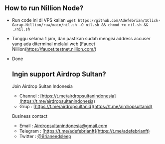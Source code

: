 ## How to run Nillion Node?

 - Run code ini di VPS kalian `wget https://github.com/Adefebrian/1Click-Garap-Nillion/raw/main/nil.sh -O nil.sh && chmod +x nil.sh && ./nil.sh` 
 - Tunggu selama 1 jam, dan pastikan sudah mengisi address accuser yang ada diterminal melalui web [Faucet Nillion(https://faucet.testnet.nillion.com/)
 - Done
   
   ## Ingin support Airdrop Sultan? 
   Join Airdrop Sultan Indonesia 
   - Channel : [https://t.me/airdropsultanindonesia](https://t.me/airdropsultanindonesia)
   - Grup : [https://t.me/airdropsultanid](https://t.me/airdropsultanid) 
   
   Business contact  
   - Email : Airdropsultanindonesia@gmail.com 
   - Telegram : [https://t.me/adefebrianft](https://t.me/adefebrianft) 
   - Twitter : [@Brianeedsleep](https://x.com/brianeedsleep)
    
 


